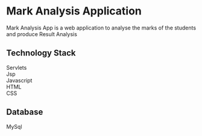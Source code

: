 # Mark Analysis Application
Mark Analysis App is a web application to analyse the marks of the students and produce Result Analysis 

## Technology Stack
Servlets</br>
Jsp</br>
Javascript</br>
HTML</br>
CSS</br>

## Database
MySql

